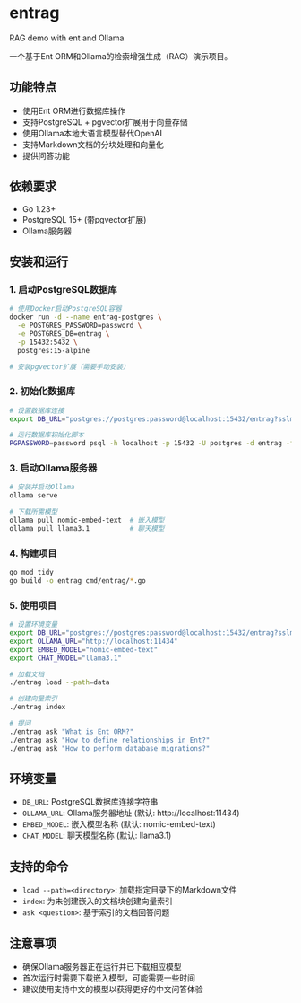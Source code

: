 # entrag
RAG demo with ent and Ollama

一个基于Ent ORM和Ollama的检索增强生成（RAG）演示项目。

## 功能特点

- 使用Ent ORM进行数据库操作
- 支持PostgreSQL + pgvector扩展用于向量存储
- 使用Ollama本地大语言模型替代OpenAI
- 支持Markdown文档的分块处理和向量化
- 提供问答功能

## 依赖要求

- Go 1.23+
- PostgreSQL 15+ (带pgvector扩展)
- Ollama服务器

## 安装和运行

### 1. 启动PostgreSQL数据库

```bash
# 使用Docker启动PostgreSQL容器
docker run -d --name entrag-postgres \
  -e POSTGRES_PASSWORD=password \
  -e POSTGRES_DB=entrag \
  -p 15432:5432 \
  postgres:15-alpine

# 安装pgvector扩展（需要手动安装）
```

### 2. 初始化数据库

```bash
# 设置数据库连接
export DB_URL="postgres://postgres:password@localhost:15432/entrag?sslmode=disable"

# 运行数据库初始化脚本
PGPASSWORD=password psql -h localhost -p 15432 -U postgres -d entrag -f setup.sql
```

### 3. 启动Ollama服务器

```bash
# 安装并启动Ollama
ollama serve

# 下载所需模型
ollama pull nomic-embed-text  # 嵌入模型
ollama pull llama3.1          # 聊天模型
```

### 4. 构建项目

```bash
go mod tidy
go build -o entrag cmd/entrag/*.go
```

### 5. 使用项目

```bash
# 设置环境变量
export DB_URL="postgres://postgres:password@localhost:15432/entrag?sslmode=disable"
export OLLAMA_URL="http://localhost:11434"
export EMBED_MODEL="nomic-embed-text"
export CHAT_MODEL="llama3.1"

# 加载文档
./entrag load --path=data

# 创建向量索引
./entrag index

# 提问
./entrag ask "What is Ent ORM?"
./entrag ask "How to define relationships in Ent?"
./entrag ask "How to perform database migrations?"
```

## 环境变量

- `DB_URL`: PostgreSQL数据库连接字符串
- `OLLAMA_URL`: Ollama服务器地址 (默认: http://localhost:11434)
- `EMBED_MODEL`: 嵌入模型名称 (默认: nomic-embed-text)
- `CHAT_MODEL`: 聊天模型名称 (默认: llama3.1)

## 支持的命令

- `load --path=<directory>`: 加载指定目录下的Markdown文件
- `index`: 为未创建嵌入的文档块创建向量索引
- `ask <question>`: 基于索引的文档回答问题

## 注意事项

- 确保Ollama服务器正在运行并已下载相应模型
- 首次运行时需要下载嵌入模型，可能需要一些时间
- 建议使用支持中文的模型以获得更好的中文问答体验
